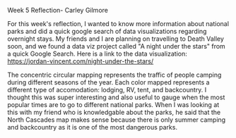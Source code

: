 Week 5 Reflection- Carley Gilmore

For this week's reflection, I wanted to know more information about national parks and did a quick google search of data visualizations regarding overnight stays. My friends and I are planning on travelling to Death Valley soon, and we found a data viz project called "A night under the stars" from a quick Google Search. Here is a link to the data visualization: https://jordan-vincent.com/night-under-the-stars/

The concentric circular mapping represents the traffic of people camping during different seasons of the year. Each color mapped represents a different type of accomodation: lodging, RV, tent, and backcountry. I thought this was super interesting and also useful to gauge when the most popular times are to go to different national parks. When I was looking at this with my friend who is knowledgable about the parks, he said that the North Cascades map makes sense because there is only summer camping and backcountry as it is one of the most dangerous parks.
